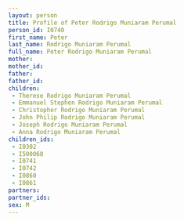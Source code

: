 ```yaml
---
layout: person
title: Profile of Peter Rodrigo Muniaram Perumal
person_id: I0740
first_name: Peter
last_name: Rodrigo Muniaram Perumal
full_name: Peter Rodrigo Muniaram Perumal
mother: 
mother_id: 
father: 
father_id: 
children:
 - Therese Rodrigo Muniaram Perumal
 - Emmanuel Stephen Rodrigo Muniaram Perumal
 - Christopher Rodrigo Muniaram Perumal
 - John Philip Rodrigo Muniaram Perumal
 - Joseph Rodrigo Muniaram Perumal
 - Anna Rodrigo Muniaram Perumal
children_ids:
 - I0302
 - I500068
 - I0741
 - I0742
 - I0860
 - I0861
partners:
partner_ids:
sex: M
---
```


